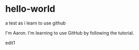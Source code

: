 # hello-world
a test as i learn to use github

I'm Aaron.  I'm learning to use GitHub by following the tutorial.

edit1

